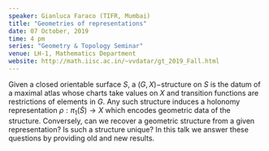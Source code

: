 ```yaml
---
speaker: Gianluca Faraco (TIFR, Mumbai)
title: "Geometries of representations"
date: 07 October, 2019
time: 4 pm
series: "Geometry & Topology Seminar"
venue: LH-1, Mathematics Department
website: http://math.iisc.ac.in/~vvdatar/gt_2019_Fall.html
---
```


Given a closed orientable surface $S$, a $(G,X)-$structure on $S$ is the datum of a maximal atlas whose charts take values 
on $X$ and transition functions are restrictions of elements in $G$. Any such structure induces a holonomy representation 
$\rho:\pi_1(\widetilde{S})\to X$ which encodes geometric data of the structure. Conversely, can we recover a geometric
structure from a given representation? Is such a structure unique? In this talk we answer these questions by providing 
old and new results.
